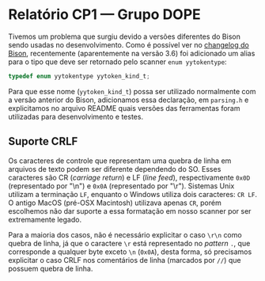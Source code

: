 # Relatório CP1 — Grupo DOPE

Tivemos um problema que surgiu devido a versões diferentes do Bison sendo usadas
no desenvolvimento. Como é possível ver no [changelog do Bison][1], recentemente
(aparentemente na versão 3.6) foi adicionado um alias para o tipo que deve ser
retornado pelo scanner `enum yytokentype`:

```c
typedef enum yytokentype yytoken_kind_t;
```

Para que esse nome (`yytoken_kind_t`) possa ser utilizado normalmente com a
versão anterior do Bison, adicionamos essa declaração, em `parsing.h` e
explicitamos no arquivo README quais versões das ferramentas foram utilizadas
para desenvolvimento e testes.

## Suporte CRLF

Os caracteres de controle que representam uma quebra de linha em arquivos de
texto podem ser diferente dependendo do SO. Esses caracteres são CR (_carriage
return_) e LF (_line feed_), respectivamente `0x0D` (representado por "\n") e
`0x0A` (representado por "\r"). Sistemas Unix utilizam a terminação `LF`,
enquanto o Windows utiliza dois caracteres: `CR LF`. O antigo MacOS (pré-OSX
Macintosh) utilizava apenas `CR`, porém escolhemos não dar suporte a essa
formatação em nosso scanner por ser extremamente legado.

Para a maioria dos casos, não é necessário explicitar o caso `\r\n` como quebra
de linha, já que o caractere `\r` está representado no _pattern_ `.`, que
corresponde a qualquer byte exceto `\n` (`0x0A`), desta forma, só precisamos
explicitar o caso CRLF nos comentários de linha (marcados por `//`) que possuem
quebra de linha.

[1]: https://fossies.org/linux/bison/ChangeLog
